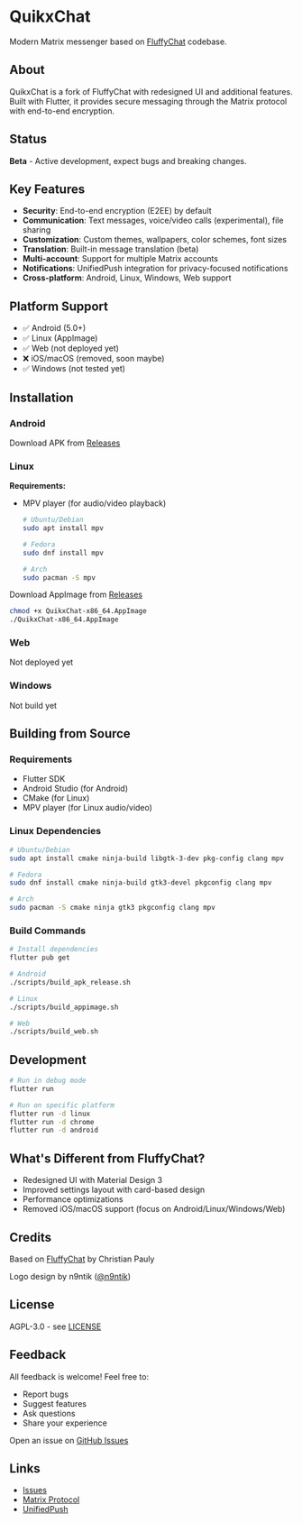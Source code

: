 # QuikxChat

Modern Matrix messenger based on [FluffyChat](https://github.com/krille-chan/fluffychat) codebase.

## About

QuikxChat is a fork of FluffyChat with redesigned UI and additional features. Built with Flutter, it provides secure messaging through the Matrix protocol with end-to-end encryption.

## Status

**Beta** - Active development, expect bugs and breaking changes.

## Key Features

- **Security**: End-to-end encryption (E2EE) by default
- **Communication**: Text messages, voice/video calls (experimental), file sharing
- **Customization**: Custom themes, wallpapers, color schemes, font sizes
- **Translation**: Built-in message translation (beta)
- **Multi-account**: Support for multiple Matrix accounts
- **Notifications**: UnifiedPush integration for privacy-focused notifications
- **Cross-platform**: Android, Linux, Windows, Web support

## Platform Support

- ✅ Android (5.0+)
- ✅ Linux (AppImage)
- ✅ Web (not deployed yet)
- ❌ iOS/macOS (removed, soon maybe)
- ✅ Windows (not tested yet)

## Installation

### Android
Download APK from [Releases](https://github.com/IQUXAe/Quikx_chat/releases)

### Linux

**Requirements:**
- MPV player (for audio/video playback)
  ```bash
  # Ubuntu/Debian
  sudo apt install mpv
  
  # Fedora
  sudo dnf install mpv
  
  # Arch
  sudo pacman -S mpv
  ```

Download AppImage from [Releases](https://github.com/IQUXAe/Quikx_chat/releases)

```bash
chmod +x QuikxChat-x86_64.AppImage
./QuikxChat-x86_64.AppImage
```

### Web
Not deployed yet

### Windows
Not build yet

## Building from Source

### Requirements
- Flutter SDK
- Android Studio (for Android)
- CMake (for Linux)
- MPV player (for Linux audio/video)

### Linux Dependencies
```bash
# Ubuntu/Debian
sudo apt install cmake ninja-build libgtk-3-dev pkg-config clang mpv

# Fedora  
sudo dnf install cmake ninja-build gtk3-devel pkgconfig clang mpv

# Arch
sudo pacman -S cmake ninja gtk3 pkgconfig clang mpv
```

### Build Commands
```bash
# Install dependencies
flutter pub get

# Android
./scripts/build_apk_release.sh

# Linux
./scripts/build_appimage.sh

# Web
./scripts/build_web.sh
```

## Development

```bash
# Run in debug mode
flutter run

# Run on specific platform
flutter run -d linux
flutter run -d chrome
flutter run -d android
```

## What's Different from FluffyChat?

- Redesigned UI with Material Design 3
- Improved settings layout with card-based design
- Performance optimizations
- Removed iOS/macOS support (focus on Android/Linux/Windows/Web)

## Credits

Based on [FluffyChat](https://github.com/krille-chan/fluffychat) by Christian Pauly

Logo design by n9ntik ([@n9ntik](https://t.me/n9ntik))

## License

AGPL-3.0 - see [LICENSE](LICENSE)

## Feedback

All feedback is welcome! Feel free to:
- Report bugs
- Suggest features
- Ask questions
- Share your experience

Open an issue on [GitHub Issues](https://github.com/IQUXAe/Quikx_chat/issues)

## Links

- [Issues](https://github.com/IQUXAe/Quikx_chat/issues)
- [Matrix Protocol](https://matrix.org)
- [UnifiedPush](https://unifiedpush.org)
